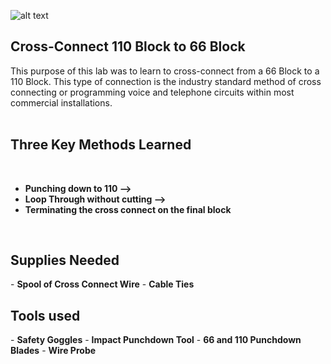 ![alt text](https://i.imgur.com/9dGxs20.jpeg)
<h2>Cross-Connect 110 Block to 66 Block</h2>
This purpose of this lab was to learn to cross-connect from a 66 Block to a 110 Block. This type of connection is the industry standard method of cross connecting or programming voice and telephone circuits within most commercial installations.

<br />
<br />

<h2>Three Key Methods Learned</h2>
<br />

- <b>Punching down to 110 --></b> 
- <b>Loop Through without cutting --></b>
- <b>Terminating the cross connect on the final block</b>

<br /> 

<h2>Supplies Needed</h2>
- <b>Spool of Cross Connect Wire</b>
- <b>Cable Ties</b>

<h2>Tools used</h2>
- <b>Safety Goggles</b> 
- <b>Impact Punchdown Tool</b>
- <b>66 and 110 Punchdown Blades</b>
- <b>Wire Probe</b>



<!--
 ```diff
- text in red
+ text in green
! text in orange
# text in gray
@@ text in purple (and bold)@@
```
--!>
